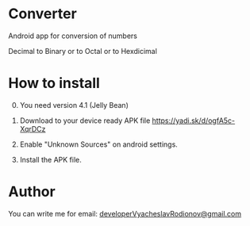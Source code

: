 # Converter
   Android app for conversion of numbers
  

   
Decimal to Binary or to Octal or to Hexdicimal



# How to install



0. You need version 4.1 (Jelly Bean)
1. Download to your device ready APK file  https://yadi.sk/d/ogfA5c-XqrDCz

2. Enable "Unknown Sources" on android settings.

3. Install the APK file.



# Author
  
  

You can write me for email: developerVyacheslavRodionov@gmail.com 
  